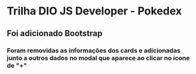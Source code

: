 # Trilha DIO JS Developer - Pokedex
## Foi adicionado Bootstrap

### Foram removidas as informações dos cards e adicionadas junto a outros dados no modal que aparece ao clicar no ícone de "+"
